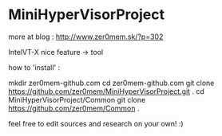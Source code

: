 MiniHyperVisorProject
=====================

more at blog : http://www.zer0mem.sk/?p=302

IntelVT-X nice feature -> tool

how to 'install' : 

mkdir zer0mem-github.com
cd zer0mem-github.com
git clone https://github.com/zer0mem/MiniHyperVisorProject.git .
cd MiniHyperVisorProject/Common
git clone https://github.com/zer0mem/Common .

feel free to edit sources and research on your own! :)